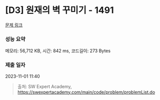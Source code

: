# [D3] 원재의 벽 꾸미기 - 1491 

[문제 링크](https://swexpertacademy.com/main/code/problem/problemDetail.do?contestProbId=AV2b9AkKACkBBASw) 

### 성능 요약

메모리: 56,712 KB, 시간: 842 ms, 코드길이: 273 Bytes

### 제출 일자

2023-11-01 11:40



> 출처: SW Expert Academy, https://swexpertacademy.com/main/code/problem/problemList.do